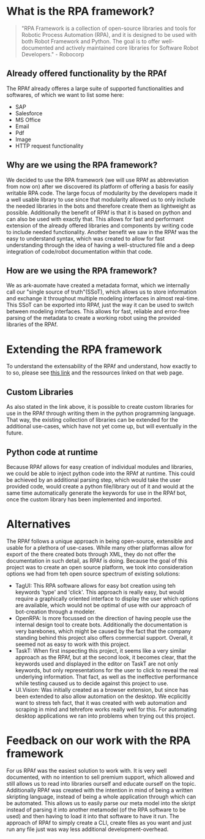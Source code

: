 # What is the RPA framework?
>"RPA Framework is a collection of open-source libraries and tools for Robotic Process Automation (RPA), and it is designed to be used with both Robot Framework and Python. The goal is to offer well-documented and actively maintained core libraries for Software Robot Developers." - Robocorp

## Already offered functionality by the RPAf
The RPAf already offeres a large suite of supported functionalities and softwares, of which we want to list some here:
* SAP
* Salesforce
* MS Office
* Email
* Pdf
* Image
* HTTP request functionality

## Why are we using the RPA framework?
We decided to use the RPA framework (we will use RPAf as abbreviation from now on) after we discovered its platform of offering a basis for easily writable RPA code. The large focus of modularity by the developers made it a well usable library to use since that modularity allowed us to only include the needed libraries in the bots and therefore create them as lightweight as possible.
Additionally the benefit of RPAf is that it is based on python and can also be used with exactly that. This allows for fast and performant extension of the already offered libraries and components by writing code to include needed functionality.
Another benefit we saw in the RPAf was the easy to understand syntax, which was created to allow for fast understanding through the idea of having a well-structured file and a deep integration of code/robot documentation within that code.

## How are we using the RPA framework?
We as ark-auomate have created a metadata format, which we internally call our "single source of truth"(SSoT), which allows us to store information and exchange it throughout multiple modeling interfaces in almost real-time.
This SSoT can be exported into RPAf, just the way it can be used to switch between modeling interfaces. This allows for fast, reliable and error-free parsing of the metadata to create a working robot using the provided libraries of the RPAf.

# Extending the RPA framework
To understand the extensability of the RPAf and understand, how exactly to to so, please see [this link](https://robocorp.com/docs/development-guide/robot-framework/how-to-use-custom-python-libraries-in-your-robots) and the ressources linked on that web page.

## Custom Libraries
As also stated in the link above, it is possible to create custom libraries for use in the RPAf through writing them in the python programming language.
That way, the existing collection of libraries can be extended for the additional use-cases, which have not yet come up, but will eventually in the future. 

## Python code at runtime
Because RPAf allows for easy creation of individual modules and libraries, we could be able to inject python code into the RPAf at runtime.
This could be achieved by an additional parsing step, which would take the user provided code, would create a python file/library out of it and would at the same time automatically generate the keywords for use in the RPAf bot, once the custom library has been implemented and imported.

# Alternatives 
The RPAf follows a unique approach in being open-source, extensible and usable for a plethora of use-cases.
While many other platformas allow for export of the there created bots through XML, they do not offer the documentation in such detail, as RPAf is doing.
Because the goal of this project was to create an open source platform, we took into consideration options we had from teh open source spectrum of existing solutions:
* TagUI: This RPA software allows for easy bot creation using teh keywords 'type' and 'click'. This approach is really easy, but would require a graphically oriented interface to display the user which options are available, which would not be optimal of use with our approach of bot-creation through a modeler.
* OpenRPA: Is more focussed on the direction of having people use the internal design tool to create bots. Additionally the documentation is very barebones, which might be caused by the fact that the company standing behind this project also offers commercial support. Overall, it seemed not as easy to work with this project.
* TaskT: When first inspecting this project, it seems like a very similar approach as the RPAf, but at the second look, it becomes clear, that the keywords used and displayed in the editor on TaskT are not only keywords, but only representations for the user to click to reveal the real underlying information. That fact, as well as the ineffective performance while testing caused us to decide against this project to use. 
* UI.Vision: Was initially created as a browser extension, but since has been extended to also allow automation on the desktop. We ecplicitly want to stress teh fact, that it was created with web automation and scraping in mind and tehrefore works really well for this. For automating desktop applications we ran into problems when trying out this project.

# Feedback on our work with the RPA framework
For us RPAf was the easiest solution to work with. It is very well documented, with no intention to sell premium support, which allowed and still allows us to read into libraries ourself and educate ourself on the topic.
Additionally RPAf was created with the intention in mind of being a written skripting language, instead of being a whole application through which can be automated. This allows us to easily parse our meta model into the skript instead of parsing it into another metamodel (of the RPA software to be used) and then having to load it into that software to have it run. The approach of RPAf to simply create a CLI, create files as you want and just run any file just was way less additional development-overhead.
